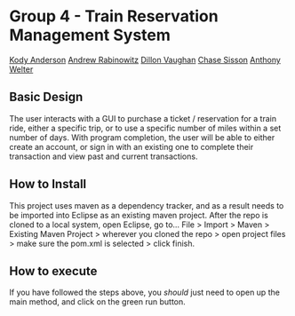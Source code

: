 # Group 4 - Train Reservation Management System

[Kody Anderson](https://github.com/KodyAnderson1) 
[Andrew Rabinowitz](https://github.com/AndrewR68)
[Dillon Vaughan](https://github.com/DillonV44)
[Chase Sisson](https://github.com/chase66group6)
[Anthony Welter](https://github.com/alw64)

## Basic Design

The user interacts with a GUI to purchase a ticket / reservation for a train ride, either a specific trip, or to use a specific number of miles within a set number of days.
With program completion, the user will be able to either create an account, or sign in with an existing one to complete their transaction and view past and current transactions.

## How to Install

This project uses maven as a dependency tracker, and as a result needs to be imported into Eclipse as an existing maven project.
After the repo is cloned to a local system, open Eclipse, go to... 
File > Import > Maven > Existing Maven Project > wherever you cloned the repo > open project files > make sure the pom.xml is selected > click finish.

## How to execute

If you have followed the steps above, you *should* just need to open up the main method, and click on the green run button.

